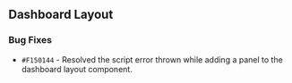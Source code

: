## Dashboard Layout

### Bug Fixes

- `#F150144` - Resolved the script error thrown while adding a panel to the dashboard layout component.
